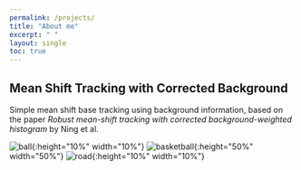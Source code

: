 ```yaml
---
permalink: /projects/
title: "About me"
excerpt: " "
layout: single
toc: true
---
```


## Mean Shift Tracking with Corrected Background

Simple mean shift base tracking using background information, based on the paper _Robust mean-shift tracking with corrected
background-weighted histogram_ by Ning et al.

![ball](../mst/mst_1.gif){:height="10%" width="10%"} ![basketball](../mst/mst_2.gif){:height="50%" width="50%"} ![road](../mst/mst_4.gif){:height="10%" width="10%"}
